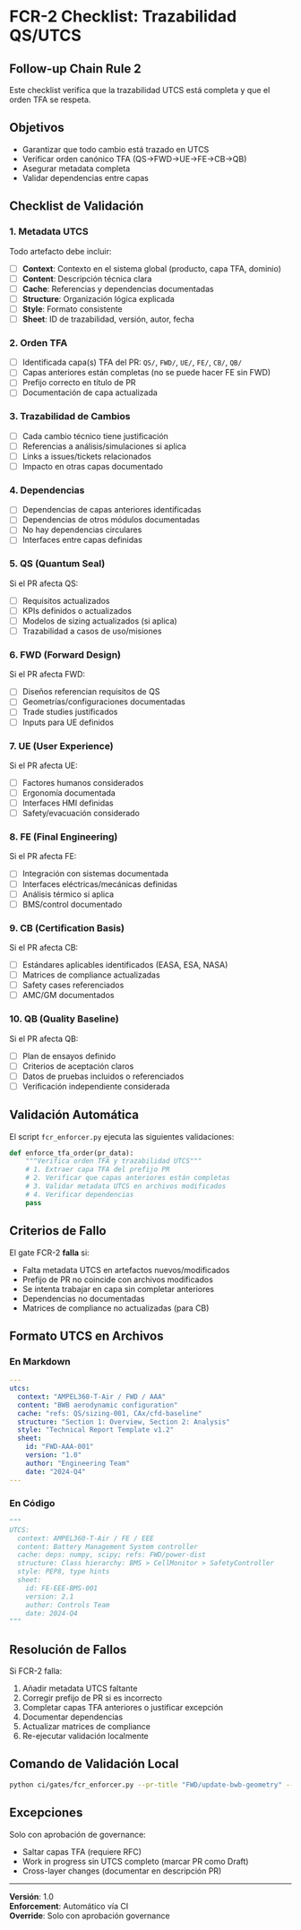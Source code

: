 # FCR-2 Checklist: Trazabilidad QS/UTCS

## Follow-up Chain Rule 2

Este checklist verifica que la trazabilidad UTCS está completa y que el orden TFA se respeta.

## Objetivos

- Garantizar que todo cambio está trazado en UTCS
- Verificar orden canónico TFA (QS→FWD→UE→FE→CB→QB)
- Asegurar metadata completa
- Validar dependencias entre capas

## Checklist de Validación

### 1. Metadata UTCS

Todo artefacto debe incluir:

- [ ] **Context**: Contexto en el sistema global (producto, capa TFA, dominio)
- [ ] **Content**: Descripción técnica clara
- [ ] **Cache**: Referencias y dependencias documentadas
- [ ] **Structure**: Organización lógica explicada
- [ ] **Style**: Formato consistente
- [ ] **Sheet**: ID de trazabilidad, versión, autor, fecha

### 2. Orden TFA

- [ ] Identificada capa(s) TFA del PR: `QS/`, `FWD/`, `UE/`, `FE/`, `CB/`, `QB/`
- [ ] Capas anteriores están completas (no se puede hacer FE sin FWD)
- [ ] Prefijo correcto en título de PR
- [ ] Documentación de capa actualizada

### 3. Trazabilidad de Cambios

- [ ] Cada cambio técnico tiene justificación
- [ ] Referencias a análisis/simulaciones si aplica
- [ ] Links a issues/tickets relacionados
- [ ] Impacto en otras capas documentado

### 4. Dependencias

- [ ] Dependencias de capas anteriores identificadas
- [ ] Dependencias de otros módulos documentadas
- [ ] No hay dependencias circulares
- [ ] Interfaces entre capas definidas

### 5. QS (Quantum Seal)

Si el PR afecta QS:

- [ ] Requisitos actualizados
- [ ] KPIs definidos o actualizados
- [ ] Modelos de sizing actualizados (si aplica)
- [ ] Trazabilidad a casos de uso/misiones

### 6. FWD (Forward Design)

Si el PR afecta FWD:

- [ ] Diseños referencian requisitos de QS
- [ ] Geometrías/configuraciones documentadas
- [ ] Trade studies justificados
- [ ] Inputs para UE definidos

### 7. UE (User Experience)

Si el PR afecta UE:

- [ ] Factores humanos considerados
- [ ] Ergonomía documentada
- [ ] Interfaces HMI definidas
- [ ] Safety/evacuación considerado

### 8. FE (Final Engineering)

Si el PR afecta FE:

- [ ] Integración con sistemas documentada
- [ ] Interfaces eléctricas/mecánicas definidas
- [ ] Análisis térmico si aplica
- [ ] BMS/control documentado

### 9. CB (Certification Basis)

Si el PR afecta CB:

- [ ] Estándares aplicables identificados (EASA, ESA, NASA)
- [ ] Matrices de compliance actualizadas
- [ ] Safety cases referenciados
- [ ] AMC/GM documentados

### 10. QB (Quality Baseline)

Si el PR afecta QB:

- [ ] Plan de ensayos definido
- [ ] Criterios de aceptación claros
- [ ] Datos de pruebas incluidos o referenciados
- [ ] Verificación independiente considerada

## Validación Automática

El script `fcr_enforcer.py` ejecuta las siguientes validaciones:

```python
def enforce_tfa_order(pr_data):
    """Verifica orden TFA y trazabilidad UTCS"""
    # 1. Extraer capa TFA del prefijo PR
    # 2. Verificar que capas anteriores están completas
    # 3. Validar metadata UTCS en archivos modificados
    # 4. Verificar dependencias
    pass
```

## Criterios de Fallo

El gate FCR-2 **falla** si:

- Falta metadata UTCS en artefactos nuevos/modificados
- Prefijo de PR no coincide con archivos modificados
- Se intenta trabajar en capa sin completar anteriores
- Dependencias no documentadas
- Matrices de compliance no actualizadas (para CB)

## Formato UTCS en Archivos

### En Markdown
```yaml
---
utcs:
  context: "AMPEL360-T-Air / FWD / AAA"
  content: "BWB aerodynamic configuration"
  cache: "refs: QS/sizing-001, CAx/cfd-baseline"
  structure: "Section 1: Overview, Section 2: Analysis"
  style: "Technical Report Template v1.2"
  sheet:
    id: "FWD-AAA-001"
    version: "1.0"
    author: "Engineering Team"
    date: "2024-Q4"
---
```

### En Código
```python
"""
UTCS:
  context: AMPEL360-T-Air / FE / EEE
  content: Battery Management System controller
  cache: deps: numpy, scipy; refs: FWD/power-dist
  structure: Class hierarchy: BMS > CellMonitor > SafetyController
  style: PEP8, type hints
  sheet:
    id: FE-EEE-BMS-001
    version: 2.1
    author: Controls Team
    date: 2024-Q4
"""
```

## Resolución de Fallos

Si FCR-2 falla:

1. Añadir metadata UTCS faltante
2. Corregir prefijo de PR si es incorrecto
3. Completar capas TFA anteriores o justificar excepción
4. Documentar dependencias
5. Actualizar matrices de compliance
6. Re-ejecutar validación localmente

## Comando de Validación Local

```bash
python ci/gates/fcr_enforcer.py --pr-title "FWD/update-bwb-geometry" --files-changed "products/ampel360-t-air/FWD/**"
```

## Excepciones

Solo con aprobación de governance:
- Saltar capas TFA (requiere RFC)
- Work in progress sin UTCS completo (marcar PR como Draft)
- Cross-layer changes (documentar en descripción PR)

---

**Versión**: 1.0  
**Enforcement**: Automático vía CI  
**Override**: Solo con aprobación governance
